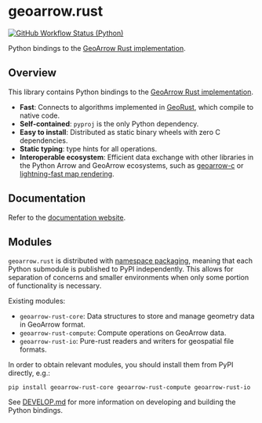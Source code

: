 # geoarrow.rust

[![GitHub Workflow Status (Python)](https://img.shields.io/github/actions/workflow/status/geoarrow/geoarrow-rs/python.yml?branch=main)](https://github.com/geoarrow/geoarrow-rs/actions/workflows/python.yml)

Python bindings to the [GeoArrow Rust implementation](https://github.com/geoarrow/geoarrow-rs).

## Overview

This library contains Python bindings to the [GeoArrow Rust implementation](https://github.com/geoarrow/geoarrow-rs).

- **Fast**: Connects to algorithms implemented in [GeoRust](https://georust.org/), which compile to native code.
- **Self-contained**: `pyproj` is the only Python dependency.
- **Easy to install**: Distributed as static binary wheels with zero C dependencies.
- **Static typing**: type hints for all operations.
- **Interoperable ecosystem**: Efficient data exchange with other libraries in the Python Arrow and GeoArrow ecosystems, such as [geoarrow-c](https://github.com/geoarrow/geoarrow-c/tree/main/python) or [lightning-fast map rendering](https://github.com/developmentseed/lonboard).

## Documentation

Refer to the [documentation website](https://geoarrow.org/geoarrow-rs/python).

## Modules

`geoarrow.rust` is distributed with [namespace packaging](https://packaging.python.org/en/latest/guides/packaging-namespace-packages/), meaning that each Python submodule is published to PyPI independently. This allows for separation of concerns and smaller environments when only some portion of functionality is necessary.

Existing modules:

- `geoarrow-rust-core`: Data structures to store and manage geometry data in GeoArrow format.
- `geoarrow-rust-compute`: Compute operations on GeoArrow data.
- `geoarrow-rust-io`: Pure-rust readers and writers for geospatial file formats.

In order to obtain relevant modules, you should install them from PyPI directly, e.g.:

```
pip install geoarrow-rust-core geoarrow-rust-compute geoarrow-rust-io
```
See [DEVELOP.md](DEVELOP.md) for more information on developing and building the Python bindings.
